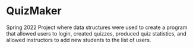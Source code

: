 # QuizMaker
Spring 2022 Project where data structures were used to create a program that allowed users to login, created quizzes, produced quiz statistics, and allowed instructors to add new students to the list of users. 
